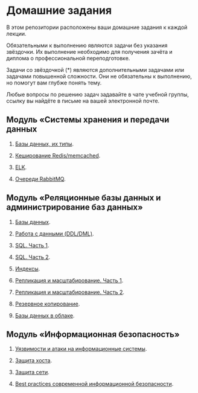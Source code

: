 # Домашние задания

В этом репозитории расположены ваши домашние задания к каждой лекции. 

Обязательными к выполнению являются задачи без указания звёздочки. Их выполнение необходимо для получения зачёта и диплома о профессиональной переподготовке.

Задачи со звёздочкой (*) являются дополнительными задачами или задачами повышенной сложности. Они не обязательны к выполнению, но помогут вам глубже понять тему.

Любые вопросы по решению задач задавайте в чате учебной группы, ссылку вы найдёте в письме на вашей электронной почте.

## Модуль «Системы хранения и передачи данных

1. [Базы данных, их типы](https://github.com/netology-code/sdb-homeworks/blob/sdbsql-22/11-01.md).

2. [Кеширование Redis/memcached](https://github.com/netology-code/sdb-homeworks/blob/sdbsql-22/11-02.md).

3. [ELK](https://github.com/netology-code/sdb-homeworks/blob/sdbsql-22/11-03.md).

4. [Очереди RabbitMQ](https://github.com/netology-code/sdb-homeworks/blob/sdbsql-22/11-04.md).


## Модуль «Реляционные базы данных и администрирование баз данных»

1. [Базы данных](https://github.com/netology-code/sdb-homeworks/blob/sdbsql-22/12-01.md).

2. [Работа с данными (DDL/DML)](https://github.com/netology-code/sdb-homeworks/blob/sdbsql-22/12-02.md).

3. [SQL. Часть 1](https://github.com/netology-code/sdb-homeworks/blob/sdbsql-22/12-03.md).

4. [SQL. Часть 2](https://github.com/netology-code/sdb-homeworks/blob/sdbsql-22/12-04.md).

5. [Индексы](https://github.com/netology-code/sdb-homeworks/blob/sdbsql-22/12-05.md).

6. [Репликация и масштабирование. Часть 1](https://github.com/netology-code/sdb-homeworks/blob/sdbsql-22/12-06.md).

7. [Репликация и масштабирование. Часть 2](https://github.com/netology-code/sdb-homeworks/blob/sdbsql-22/12-07.md).

8. [Резервное копирование](https://github.com/netology-code/sdb-homeworks/blob/sdbsql-22/12-08.md).

9. [Базы данных в облаке](https://github.com/netology-code/sdb-homeworks/blob/sdbsql-22/12-09.md).


## Модуль «Информационная безопасность»

1. [Уязвимости и атаки на информационные системы](https://github.com/netology-code/sdb-homeworks/blob/sdbsql-22/13-01.md).

2. [Защита хоста](https://github.com/netology-code/sdb-homeworks/blob/sdbsql-22/13-02.md).

3. [Защита сети](https://github.com/netology-code/sdb-homeworks/blob/sdbsql-22/13-03.md).

4. [Best practices современной информационной безопасности]().

